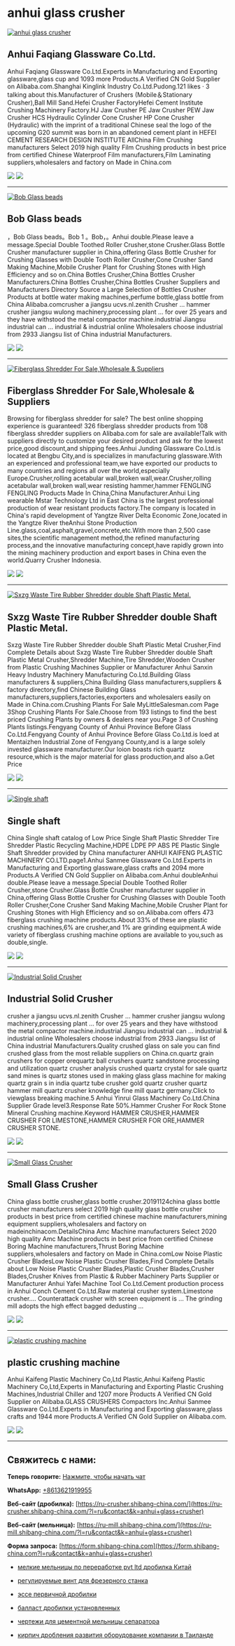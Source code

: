 # anhui glass crusher

<a href="https://swt.shibang-china.com/?l=ru&img&k=anhui+glass+crusher" target="_blank">![anhui glass crusher](http://static.shibang-china.com/all-800x300/1030.jpg)</a>

## Anhui Faqiang Glassware Co.Ltd.
Anhui Faqiang Glassware Co.Ltd.Experts in Manufacturing and Exporting glassware,glass cup and 1093 more Products.A Verified CN Gold Supplier on Alibaba.com.Shanghai Kinglink Industry Co.Ltd.Pudong.121 likes &#183; 3 talking about this.Manufacturer of Crushers (Mobile＆Stationary Crusher),Ball Mill Sand.Hefei Crusher FactoryHefei Cement Institute Crushing Machinery Factory.HJ Jaw Crusher PE Jaw Crusher PEW Jaw Crusher HCS Hydraulic Cylinder Cone Crusher HP Cone Crusher (Hydraulic) with the imprint of a traditional Chinese seal the logo of the upcoming G20 summit was born in an abandoned cement plant in HEFEI CEMENT RESEARCH DESIGN INSTITUTE AllChina Film Crushing manufacturers Select 2019 high quality Film Crushing products in best price from certified Chinese Waterproof Film manufacturers,Film Laminating suppliers,wholesalers and factory on Made in China.com


<a href="https://whatsapp.shibangsoft.com/WhatsApp.php" target="_blank" title="WhatsApp">![](http://static.shibang-china.com/icon/whatsapp.png)</a> <a href="https://swt.shibang-china.com/?l=ru&icon&k=anhui+glass+crusher" target="_blank">![](http://static.shibang-china.com/icon/chat-ru.png)</a>

---

<a href="https://swt.shibang-china.com/?l=ru&img&k=anhui+glass+crusher" target="_blank">![Bob Glass beads](http://static.shibang-china.com/all-800x300/378.jpg)</a>

## Bob Glass beads
，Bob Glass beads。Bob 1 。Bob，。Anhui double.Please leave a message.Special Double Toothed Roller Crusher,stone Crusher.Glass Bottle Crusher manufacturer supplier in China,offering Glass Bottle Crusher for Crushing Glasses with Double Tooth Roller Crusher,Cone Crusher Sand Making Machine,Mobile Crusher Plant for Crushing Stones with High Efficiency and so on.China Bottles Crusher,China Bottles Crusher Manufacturers.China Bottles Crusher,China Bottles Crusher Suppliers and Manufacturers Directory Source a Large Selection of Bottles Crusher Products at bottle water making machines,perfume bottle,glass bottle from China Alibaba.comcrusher a jiangsu ucvs.nl.zenith Crusher … hammer crusher jiangsu wulong machinery,processing plant … for over 25 years and they have withstood the metal compactor machine.industrial Jiangsu industrial can … industrial &amp; industrial online Wholesalers choose industrial from 2933 Jiangsu list of China industrial Manufacturers.


<a href="https://whatsapp.shibangsoft.com/WhatsApp.php" target="_blank" title="WhatsApp">![](http://static.shibang-china.com/icon/whatsapp.png)</a> <a href="https://swt.shibang-china.com/?l=ru&icon&k=anhui+glass+crusher" target="_blank">![](http://static.shibang-china.com/icon/chat-ru.png)</a>

---

<a href="https://swt.shibang-china.com/?l=ru&img&k=anhui+glass+crusher" target="_blank">![Fiberglass Shredder For Sale,Wholesale &amp; Suppliers](http://static.shibang-china.com/all-800x300/1425.jpg)</a>

## Fiberglass Shredder For Sale,Wholesale &amp; Suppliers
Browsing for fiberglass shredder for sale? The best online shopping experience is guaranteed! 326 fiberglass shredder products from 108 fiberglass shredder suppliers on Alibaba.com for sale are available!Talk with suppliers directly to customize your desired product and ask for the lowest price,good discount,and shipping fees.Anhui Junding Glassware Co.Ltd.is located at Bengbu City,and is specializes in manufacturing glassware.With an experienced and professional team,we have exported our products to many countries and regions all over the world,especially Europe.Crusher,rolling acetabular wall,broken wall,wear.Crusher,rolling acetabular wall,broken wall,wear resisting hammer,hammer FENGLING FENGLING Products Made In China,China Manufacturer.Anhui Ling wearable Mstar Technology Ltd in East China is the largest professional production of wear resistant products factory.The company is located in China's rapid development of Yangtze River Delta Economic Zone,located in the Yangtze River theAnhui Stone Production Line.glass,coal,asphalt,gravel,concrete,etc.With more than 2,500 case sites,the scientific management method,the refined manufacturing process,and the innovative manufacturing concept,have rapidly grown into the mining machinery production and export bases in China even the world.Quarry Crusher Indonesia.


<a href="https://whatsapp.shibangsoft.com/WhatsApp.php" target="_blank" title="WhatsApp">![](http://static.shibang-china.com/icon/whatsapp.png)</a> <a href="https://swt.shibang-china.com/?l=ru&icon&k=anhui+glass+crusher" target="_blank">![](http://static.shibang-china.com/icon/chat-ru.png)</a>

---

<a href="https://swt.shibang-china.com/?l=ru&img&k=anhui+glass+crusher" target="_blank">![Sxzg Waste Tire Rubber Shredder double Shaft Plastic Metal.](http://static.shibang-china.com/all-800x300/517.jpg)</a>

## Sxzg Waste Tire Rubber Shredder double Shaft Plastic Metal.
Sxzg Waste Tire Rubber Shredder double Shaft Plastic Metal Crusher,Find Complete Details about Sxzg Waste Tire Rubber Shredder double Shaft Plastic Metal Crusher,Shredder Machine,Tire Shredder,Wooden Crusher from Plastic Crushing Machines Supplier or Manufacturer Anhui Sanxin Heavy Industry Machinery Manufacturing Co.Ltd.Building Glass manufacturers &amp; suppliers,China Building Glass manufacturers,suppliers &amp; factory directory,find Chinese Building Glass manufacturers,suppliers,factories,exporters and wholesalers easily on Made in China.com.Crushing Plants For Sale MyLittleSalesman.com Page 3Shop Crushing Plants For Sale.Choose from 193 listings to find the best priced Crushing Plants by owners &amp; dealers near you.Page 3 of Crushing Plants listings.Fengyang County of Anhui Province Before Glass Co.Ltd.Fengyang County of Anhui Province Before Glass Co.Ltd.is loed at Mentaizhen Industrial Zone of Fengyang County,and is a large solely invested glassware manufacturer.Our loion boasts rich quartz resource,which is the major material for glass production,and also a.Get Price


<a href="https://whatsapp.shibangsoft.com/WhatsApp.php" target="_blank" title="WhatsApp">![](http://static.shibang-china.com/icon/whatsapp.png)</a> <a href="https://swt.shibang-china.com/?l=ru&icon&k=anhui+glass+crusher" target="_blank">![](http://static.shibang-china.com/icon/chat-ru.png)</a>

---

<a href="https://swt.shibang-china.com/?l=ru&img&k=anhui+glass+crusher" target="_blank">![Single shaft](http://static.shibang-china.com/all-800x300/1307.jpg)</a>

## Single shaft
China Single shaft catalog of Low Price Single Shaft Plastic Shredder Tire Shredder Plastic Recycling Machine,HDPE LDPE PP ABS PE Plastic Single Shaft Shredder provided by China manufacturer ANHUI KAIFENG PLASTIC MACHINERY CO.LTD.page1.Anhui Sanmee Glassware Co.Ltd.Experts in Manufacturing and Exporting glassware,glass crafts and 2094 more Products.A Verified CN Gold Supplier on Alibaba.com.Anhui doubleAnhui double.Please leave a message.Special Double Toothed Roller Crusher,stone Crusher.Glass Bottle Crusher manufacturer supplier in China,offering Glass Bottle Crusher for Crushing Glasses with Double Tooth Roller Crusher,Cone Crusher Sand Making Machine,Mobile Crusher Plant for Crushing Stones with High Efficiency and so on.Alibaba.com offers 473 fiberglass crushing machine products.About 33% of these are plastic crushing machines,6% are crusher,and 1% are grinding equipment.A wide variety of fiberglass crushing machine options are available to you,such as double,single.


<a href="https://whatsapp.shibangsoft.com/WhatsApp.php" target="_blank" title="WhatsApp">![](http://static.shibang-china.com/icon/whatsapp.png)</a> <a href="https://swt.shibang-china.com/?l=ru&icon&k=anhui+glass+crusher" target="_blank">![](http://static.shibang-china.com/icon/chat-ru.png)</a>

---

<a href="https://swt.shibang-china.com/?l=ru&img&k=anhui+glass+crusher" target="_blank">![Industrial Solid Crusher](http://static.shibang-china.com/all-800x300/1092.jpg)</a>

## Industrial Solid Crusher
crusher a jiangsu ucvs.nl.zenith Crusher … hammer crusher jiangsu wulong machinery,processing plant … for over 25 years and they have withstood the metal compactor machine.industrial Jiangsu industrial can … industrial &amp; industrial online Wholesalers choose industrial from 2933 Jiangsu list of China industrial Manufacturers.Quality crushed glass on sale you can find crushed glass from the most reliable suppliers on China.cn.quartz grain crushers for copper orequartz ball crushers quartz sandstone processing and utilization quartz crusher analysis crushed quartz crystal for sale quartz sand mines is quartz stones used in making glass glass machine for making quartz grain s in india quartz tube crusher gold quartz crusher quartz hammer mill quartz crusher knowledge fine mill quartz germany.Click to viewglass breaking machine.5 Anhui Yinrui Glass Machinery Co.Ltd.China Supplier Grade level3.Response Rate 50%.Hammer Crusher For Rock Stone Mineral Crushing machine.Keyword HAMMER CRUSHER,HAMMER CRUSHER FOR LIMESTONE,HAMMER CRUSHER FOR ORE,HAMMER CRUSHER STONE.


<a href="https://whatsapp.shibangsoft.com/WhatsApp.php" target="_blank" title="WhatsApp">![](http://static.shibang-china.com/icon/whatsapp.png)</a> <a href="https://swt.shibang-china.com/?l=ru&icon&k=anhui+glass+crusher" target="_blank">![](http://static.shibang-china.com/icon/chat-ru.png)</a>

---

<a href="https://swt.shibang-china.com/?l=ru&img&k=anhui+glass+crusher" target="_blank">![Small Glass Crusher](http://static.shibang-china.com/all-800x300/887.jpg)</a>

## Small Glass Crusher
China glass bottle crusher,glass bottle crusher.20191124china glass bottle crusher manufacturers select 2019 high quality glass bottle crusher products in best price from certified chinese machine manufacturers,mining equipment suppliers,wholesalers and factory on madeinchinacom.DetailsChina Amc Machine manufacturers Select 2020 high quality Amc Machine products in best price from certified Chinese Boring Machine manufacturers,Thrust Boring Machine suppliers,wholesalers and factory on Made in China.comLow Noise Plastic Crusher BladesLow Noise Plastic Crusher Blades,Find Complete Details about Low Noise Plastic Crusher Blades,Plastic Crusher Blades,Crusher Blades,Crusher Knives from Plastic &amp; Rubber Machinery Parts Supplier or Manufacturer Anhui Yafei Machine Tool Co.Ltd.Cement production process in Anhui Conch Cement Co.Ltd.Raw material crusher system.Limestone crusher.… Counterattack crusher with screen equipment is … The grinding mill adopts the high effect bagged dedusting …


<a href="https://whatsapp.shibangsoft.com/WhatsApp.php" target="_blank" title="WhatsApp">![](http://static.shibang-china.com/icon/whatsapp.png)</a> <a href="https://swt.shibang-china.com/?l=ru&icon&k=anhui+glass+crusher" target="_blank">![](http://static.shibang-china.com/icon/chat-ru.png)</a>

---

<a href="https://swt.shibang-china.com/?l=ru&img&k=anhui+glass+crusher" target="_blank">![plastic crushing machine](http://static.shibang-china.com/all-800x300/1059.jpg)</a>

## plastic crushing machine
Anhui Kaifeng Plastic Machinery Co,Ltd Plastic,Anhui Kaifeng Plastic Machinery Co,Ltd,Experts in Manufacturing and Exporting Plastic Crushing Machines,Industrial Chiller and 1207 more Products A Verified CN Gold Supplier on Alibaba.GLASS CRUSHERS Compactors Inc.Anhui Sanmee Glassware Co.Ltd.Experts in Manufacturing and Exporting glassware,glass crafts and 1944 more Products.A Verified CN Gold Supplier on Alibaba.com.

<a href="https://whatsapp.shibangsoft.com/WhatsApp.php" target="_blank" title="WhatsApp">![](http://static.shibang-china.com/icon/whatsapp.png)</a> <a href="https://swt.shibang-china.com/?l=ru&icon&k=anhui+glass+crusher" target="_blank">![](http://static.shibang-china.com/icon/chat-ru.png)</a>

---
## Свяжитесь с нами:

**Теперь говорите:** [Нажмите, чтобы начать чат](https://swt.shibang-china.com?l=ru&contact&k=anhui+glass+crusher)

**WhatsApp:**  [+8613621919955](https://whatsapp.shibangsoft.com/WhatsApp.php)

**Веб-сайт (дробилка):** [https://ru-crusher.shibang-china.com/](https://ru-crusher.shibang-china.com/?l=ru&contact&k=anhui+glass+crusher)

**Веб-сайт (мельница):** [https://ru-mill.shibang-china.com/](https://ru-mill.shibang-china.com/?l=ru&contact&k=anhui+glass+crusher)

**Форма запроса:** [https://form.shibang-china.com](https://form.shibang-china.com?l=ru&contact&k=anhui+glass+crusher)

* [мелкие мельницы по переработке pvt ltd дробилка Китай](../111/%D0%BC%D0%B5%D0%BB%D0%BA%D0%B8%D0%B5%20%D0%BC%D0%B5%D0%BB%D1%8C%D0%BD%D0%B8%D1%86%D1%8B%20%D0%BF%D0%BE%20%D0%BF%D0%B5%D1%80%D0%B5%D1%80%D0%B0%D0%B1%D0%BE%D1%82%D0%BA%D0%B5%20pvt%20ltd%20%D0%B4%D1%80%D0%BE%D0%B1%D0%B8%D0%BB%D0%BA%D0%B0%20%D0%9A%D0%B8%D1%82%D0%B0%D0%B9.md)

* [регулируемые винт для фрезерного станка](../106/%D1%80%D0%B5%D0%B3%D1%83%D0%BB%D0%B8%D1%80%D1%83%D0%B5%D0%BC%D1%8B%D0%B5%20%D0%B2%D0%B8%D0%BD%D1%82%20%D0%B4%D0%BB%D1%8F%20%D1%84%D1%80%D0%B5%D0%B7%D0%B5%D1%80%D0%BD%D0%BE%D0%B3%D0%BE%20%D1%81%D1%82%D0%B0%D0%BD%D0%BA%D0%B0.md)

* [эссе первичной дробилки](../120/%D1%8D%D1%81%D1%81%D0%B5%20%D0%BF%D0%B5%D1%80%D0%B2%D0%B8%D1%87%D0%BD%D0%BE%D0%B9%20%D0%B4%D1%80%D0%BE%D0%B1%D0%B8%D0%BB%D0%BA%D0%B8.md)

* [балласт дробилки установленных](../114/%D0%B1%D0%B0%D0%BB%D0%BB%D0%B0%D1%81%D1%82%20%D0%B4%D1%80%D0%BE%D0%B1%D0%B8%D0%BB%D0%BA%D0%B8%20%D1%83%D1%81%D1%82%D0%B0%D0%BD%D0%BE%D0%B2%D0%BB%D0%B5%D0%BD%D0%BD%D1%8B%D1%85.md)

* [чертежи для цементной мельницы сепаратора](../108/%D1%87%D0%B5%D1%80%D1%82%D0%B5%D0%B6%D0%B8%20%D0%B4%D0%BB%D1%8F%20%D1%86%D0%B5%D0%BC%D0%B5%D0%BD%D1%82%D0%BD%D0%BE%D0%B9%20%D0%BC%D0%B5%D0%BB%D1%8C%D0%BD%D0%B8%D1%86%D1%8B%20%D1%81%D0%B5%D0%BF%D0%B0%D1%80%D0%B0%D1%82%D0%BE%D1%80%D0%B0.md)

* [кирпич дробления развития оборудование компании в Таиланде](../112/%D0%BA%D0%B8%D1%80%D0%BF%D0%B8%D1%87%20%D0%B4%D1%80%D0%BE%D0%B1%D0%BB%D0%B5%D0%BD%D0%B8%D1%8F%20%D1%80%D0%B0%D0%B7%D0%B2%D0%B8%D1%82%D0%B8%D1%8F%20%D0%BE%D0%B1%D0%BE%D1%80%D1%83%D0%B4%D0%BE%D0%B2%D0%B0%D0%BD%D0%B8%D0%B5%20%D0%BA%D0%BE%D0%BC%D0%BF%D0%B0%D0%BD%D0%B8%D0%B8%20%D0%B2%20%D0%A2%D0%B0%D0%B8%D0%BB%D0%B0%D0%BD%D0%B4%D0%B5.md)